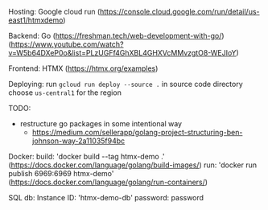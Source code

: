 Hosting: Google cloud run (https://console.cloud.google.com/run/detail/us-east1/htmxdemo)

Backend: Go (https://freshman.tech/web-development-with-go/) (https://www.youtube.com/watch?v=W5b64DXeP0o&list=PLzUGFf4GhXBL4GHXVcMMvzgtO8-WEJIoY)

Frontend: HTMX (https://htmx.org/examples)

Deploying:
  run `gcloud run deploy --source .` in source code directory
  choose `us-central1` for the region

TODO:
- restructure go packages in some intentional way
  - https://medium.com/sellerapp/golang-project-structuring-ben-johnson-way-2a11035f94bc


Docker:
  build: 'docker build --tag htmx-demo .' (https://docs.docker.com/language/golang/build-images/)
  run: 'docker run publish 6969:6969 htmx-demo' (https://docs.docker.com/language/golang/run-containers/)

SQL db:
  Instance ID: 'htmx-demo-db'
  password: password
